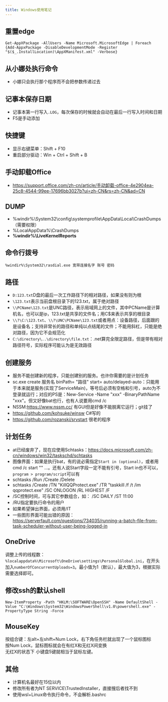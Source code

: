```yaml
---
title: Windows使用笔记
---
```


## 重置edge

```
Get-AppXPackage -AllUsers -Name Microsoft.MicrosoftEdge | Foreach {Add-AppxPackage -DisableDevelopmentMode -Register "$($_.InstallLocation)\AppXManifest.xml" -Verbose}
```

## 从小娜处执行命令

* 小娜只会执行那个程序而不会把参数传递过去

## 记事本保存日期

* 记事本第一行写入`.LOG`，每次保存的时候就会自动在最后一行写入时间和日期
* F5是手动添加

## 快捷键

* 显示右键菜单：Shift + F10
* 重启部分驱动：Win + Ctrl + Shift + B

## 手动卸载Office

* https://support.office.com/zh-cn/article/手动卸载-office-4e2904ea-25c8-4544-99ee-17696bb3027b?ui=zh-CN&rs=zh-CN&ad=CN

## DUMP

* %windir%\System32\config\systemprofile\AppData\Local\CrashDumps（需要权限）
* %LocalAppData%\CrashDumps
* **%windir%\LiveKernelReports**

## 命令行拨号

```
%windir%\System32\rasdial.exe 宽带连接名字 账号 密码
```

## 路径

* `D:123.txt`D盘的最后一次工作路径下的相对路径，如果没有则为根
* `\123.txt`表示当前盘根目录下的123.txt，属于绝对路径
* `\\PCName\123.txt`是UNC路径，表示局域网上的文件，其中PCName是计算机名，也可以是ip，123.txt是共享的文件名；用C$来表示共享的根目录
* `\\?\C:\123.txt`、​`\\?\UNC\PCName\123.txt`或者用点：设备路径，后面跟的是设备名；支持非常长的路径和单纯以点结尾的文件；不能用斜杠，只能是绝对路径，因为它不会规范化
* `C:\directory\..\directory\file.txt`：.net算完全限定路径，但是带有相对路径符号，实际程序可能认为是无效路径​

## 创建服务

* 服务不能创建新的程序，只能创建别的服务。也许你需要的是计划任务
* sc.exe create 服务名 binPath= "路径" start= auto/delayed-auto：只能用于本来就是服务(实现了ServiceMain)，等号后必须有空格和引号，auto为不登录就运行；对应的PS是：New-Service -Name "xxx" -BinaryPathName "xxx"。但又好像bat也行，也有人说要用cmd /c
* NSSM:https://www.nssm.cc/ 有GUI但是好像不能脱离它运行；git挂了
* https://github.com/kohsuke/winsw C#写的
* https://github.com/rozanski/srvstart 很老的程序

## 计划任务

* at已经废弃了，现在应使用Schtasks：https://docs.microsoft.com/zh-cn/windows/win32/taskschd/schtasks
* 图像界面：如果是执行bat，有的说必需指定`Start in (optional)`，或者用cmd /c start "" ...。还有人说Start字段一定不能有引号，Start in也不可以，`program > program/script`可以有
* schtasks /Run /Create /Delete
* schtasks /Create /TN "KillQQProtect.exe" /TR "taskkill /f /t /im qqprotect.exe" /SC ONLOGON /RL HIGHEST /F
* /SC控制时间，可与其它参数组合，如： /SC DAILY /ST 11:00
* /RU指定要执行命令的用户
* 如果希望弹出界面，必须用/IT
* 一些图形界面可能出错的原因：https://serverfault.com/questions/734035/running-a-batch-file-from-task-scheduler-without-user-being-logged-in

## OneDrive

调整上传的线程数：`%localappdata%\Microsoft\OneDrive\settings\PersonalGlobal.ini`，在开头加入`numberOfConcurrentUploads=3`。最小值为1（默认），最大值为3，根据实际需要选择即可。

## 修改ssh的默认shell

```
New-ItemProperty -Path "HKLM:\SOFTWARE\OpenSSH" -Name DefaultShell -Value "C:\Windows\System32\WindowsPowerShell\v1.0\powershell.exe" -PropertyType String -Force
```

## MouseKey

按组合键：左alt+左shift+Num Lock，右下角任务栏就出现了一个鼠标图标\
按Num Lock，鼠标图标就会在有红X和无红X间变换\
无红X的状态下 小键盘5键就相当于鼠标左键。

## 其他

* 计算机名最好在15位以内
* 修改所有者为NT SERVICE\TrustedInstaller，直接搜后者找不到
* 使用wsl+Linux命令执行命令，不会解析.bashrc
